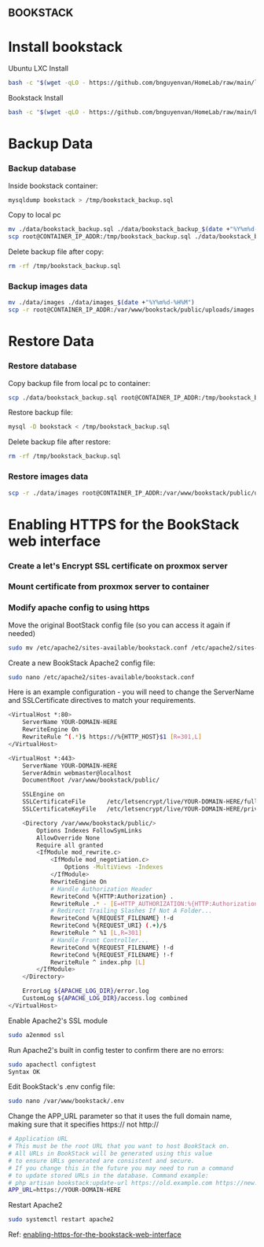 BOOKSTACK
--------

# Install bookstack

Ubuntu LXC Install

```bash
bash -c "$(wget -qLO - https://github.com/bnguyenvan/HomeLab/raw/main/lxc/ubuntu.sh)"
```

Bookstack Install

```bash
bash -c "$(wget -qLO - https://github.com/bnguyenvan/HomeLab/raw/main/bookstack/bookstack.sh)"
```

# Backup Data
### Backup database
Inside bookstack container:
```bash
mysqldump bookstack > /tmp/bookstack_backup.sql
```

Copy to local pc
```bash
mv ./data/bookstack_backup.sql ./data/bookstack_backup_$(date +"%Y%m%d-%H%M").sql
scp root@CONTAINER_IP_ADDR:/tmp/bookstack_backup.sql ./data/bookstack_backup.sql
```
Delete backup file after copy:
```bash
rm -rf /tmp/bookstack_backup.sql
```

### Backup images data
```bash
mv ./data/images ./data/images_$(date +"%Y%m%d-%H%M")
scp -r root@CONTAINER_IP_ADDR:/var/www/bookstack/public/uploads/images ./data/
```

# Restore Data
### Restore database
Copy backup file from local pc to container:
```bash
scp ./data/bookstack_backup.sql root@CONTAINER_IP_ADDR:/tmp/bookstack_backup.sql
```

Restore backup file:
```bash
mysql -D bookstack < /tmp/bookstack_backup.sql
```

Delete backup file after restore:
```bash
rm -rf /tmp/bookstack_backup.sql 
```

### Restore images data

```bash
scp -r ./data/images root@CONTAINER_IP_ADDR:/var/www/bookstack/public/uploads/
```

# Enabling HTTPS for the BookStack web interface
### Create a let's Encrypt SSL certificate on proxmox server
### Mount certificate from proxmox server to container
### Modify apache config to using https
Move the original BootStack config file (so you can access it again if needed)
```bash
sudo mv /etc/apache2/sites-available/bookstack.conf /etc/apache2/sites-available/bookstack.conf.old
```

Create a new BookStack Apache2 config file:
```bash
sudo nano /etc/apache2/sites-available/bookstack.conf
```
Here is an example configuration - you will need to change the ServerName and SSLCertificate directives to match your requirements.
```bash
<VirtualHost *:80>
    ServerName YOUR-DOMAIN-HERE
    RewriteEngine On
    RewriteRule ^(.*)$ https://%{HTTP_HOST}$1 [R=301,L]
</VirtualHost>

<VirtualHost *:443>
	ServerName YOUR-DOMAIN-HERE
	ServerAdmin webmaster@localhost
	DocumentRoot /var/www/bookstack/public/

    SSLEngine on
    SSLCertificateFile      /etc/letsencrypt/live/YOUR-DOMAIN-HERE/fullchain.pem
    SSLCertificateKeyFile   /etc/letsencrypt/live/YOUR-DOMAIN-HERE/privkey.pem

    <Directory /var/www/bookstack/public/>
        Options Indexes FollowSymLinks
        AllowOverride None
        Require all granted
        <IfModule mod_rewrite.c>
            <IfModule mod_negotiation.c>
                Options -MultiViews -Indexes
            </IfModule>
            RewriteEngine On
            # Handle Authorization Header
            RewriteCond %{HTTP:Authorization} .
            RewriteRule .* - [E=HTTP_AUTHORIZATION:%{HTTP:Authorization}]
            # Redirect Trailing Slashes If Not A Folder...
            RewriteCond %{REQUEST_FILENAME} !-d
            RewriteCond %{REQUEST_URI} (.+)/$
            RewriteRule ^ %1 [L,R=301]
            # Handle Front Controller...
            RewriteCond %{REQUEST_FILENAME} !-d
            RewriteCond %{REQUEST_FILENAME} !-f
            RewriteRule ^ index.php [L]
        </IfModule>
    </Directory>

	ErrorLog ${APACHE_LOG_DIR}/error.log
	CustomLog ${APACHE_LOG_DIR}/access.log combined
</VirtualHost>
```

Enable Apache2's SSL module
```bash
sudo a2enmod ssl
```

Run Apache2's built in config tester to confirm there are no errors:
```bash
sudo apachectl configtest
Syntax OK
```

Edit BookStack's .env config file:
```bash
sudo nano /var/www/bookstack/.env
```

Change the APP_URL parameter so that it uses the full domain name, making sure that it specifies https:// not http://
```bash
# Application URL
# This must be the root URL that you want to host BookStack on.
# All URLs in BookStack will be generated using this value
# to ensure URLs generated are consistent and secure.
# If you change this in the future you may need to run a command
# to update stored URLs in the database. Command example:
# php artisan bookstack:update-url https://old.example.com https://new.example.com
APP_URL=https://YOUR-DOMAIN-HERE
```
Restart Apache2
```bash
sudo systemctl restart apache2
```
Ref: [enabling-https-for-the-bookstack-web-interface](https://docs.sam.gy/books/bookstack/page/enabling-https-for-the-bookstack-web-interface)
